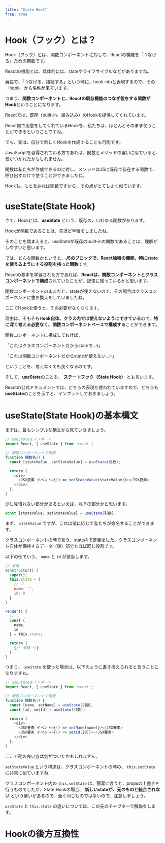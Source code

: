 ```yaml
---
title: "State Hook"
free: true
---
```


# Hook（フック）とは？

Hook（フック）とは、関数コンポーネントに対して、Reactの機能を「つなげる」ための関数です。

Reactの機能とは、具体的には、stateやライフサイクルなどがありますね。

英語で、「つなげる、接続する」という時に、hook intoと表現するので、その「hook」から名称が来ています。

つまり、**関数コンポーネントと、Reactの既存機能のつなぎ役をする関数がHook**ということになります。

Reactでは、既存（built-in、組み込み）のHookを提供してくれています。

React側で用意をしてくれているHookを、私たちは、ほとんどそのまま使うことができるということですね。

でも、実は、自分で新しくHookを作成することも可能です。

JavaScriptを習得されている方であれば、関数とメソッドの違いに似ていると、気がつかれたかもしれません。

関数は私たちが作成できるのに対し、メソッドはJSに既存で存在する関数で、呼び出すだけで使うことができましたね。

Hookも、もとを辿れば関数ですから、その点がとてもよく似ています。

# useState(State Hook)

さて、Hookには、**useState** という、既存の、いわゆる関数があります。

Hookが関数であることは、先ほど学習をしましたね。

そのことを踏まえると、useStateが既存のbuilt-inの関数であることは、理解がしやすいと思います。

では、どんな関数かというと、**JSのブロックで、React独特の機能、特にstateを使えるようにする役割を持った関数**です。

Reactの基本を学習された方であれば、**Reactは、関数コンポーネントとクラスコンポーネントで構成**されていたことが、記憶に残っているかと思います。

関数コンポーネントのままだと、stateが使えないので、その場合はクラスコンポーネントに書き換えをしていましたね。

ここでHookを使うと、その必要がなくなります。

理由は、そもそも**Hook自体、クラス内では使えないようにできている**ので、**特に深く考える必要なく、関数コンポーネントベースで構成する**ことができます。

関数コンポーネントに構成しておけば、

「これはクラスコンポーネントだからstateで...🌀」

「これは関数コンポーネントだからstateが使えない...💦」

ということを、考えなくても良くなるのです。

そして、**useState**のことを、 **ステートフック（State Hook）** とも言います。

Reactの公式ドキュメントでは、どちらの表現も使われていますので、どちらも**useState**のことを示すと、インプットしておきましょう。

# useState(State Hook)の基本構文

まずは、最もシンプルな構文から見ていきましょう。

```javascript
// useStateをインポート
import React, { useState } from 'react';

// 関数コンポーネントで用意
function 関数名() {
  const [stateValue, setStateValue] = useState(引数);

  return (
    <div>
      <JSX要素 イベント={() => setStateValue(stateValue)}></JSX要素>
    </div>
  );
}
```

少し見慣れない部分があるといえば、以下の部分かと思います。

```javascript
const [stateValue, setStateValue] = useState(引数);
```

まず、 `stateValue` ですが、これは値に応じて私たちが命名することができます。

クラスコンポーネントの時で言う、state内で定義をした、クラスコンポーネント自体が保持するデータ（値）部分とほぼ同じ役割です。

以下の例でいう、 `name` と `id` が該当します。

```javascript
// 省略
constructor() {
  super();
  this.state = {
    // 👇
    name: '',
    id: 0
  }
}

render() {
  // 👇
  const {
    name,
    id
  } = this.state;

  return (
    {/* 省略 */}
  )
}
```

つまり、 `useState` を使った場合は、以下のように書き換えられると言うことになりますね。

```javascript
// useStateをインポート
import React, { useState } from 'react';

// 関数コンポーネントで用意
function 関数名() {
  const [name, setName] = useState(引数);
  const [id, setId] = useState(引数);

  return (
    <div>
      <JSX要素 イベント={() => setName(name)}></JSX要素>
      <JSX要素 イベント={() => setId(id)}></JSX要素>
    </div>
  );
}
```

ここで勘の良い方は気がついたかもしれません。

 `setStateValue` という構造は、クラスコンポーネントの時の、 `this.setState` に非常に似ていますね.

クラスコンポーネント内の `this.setState` は、簡潔に言うと、propsの上書きを行うものでしたが、State Hookの場合、 **新しいstateが、元のものと統合されない** という違いがあるので、全く同じものではないので、注意しましょう。

 `useState` と `this.state` の違いについては、この先のチャプターで解説をします。

# Hookの後方互換性